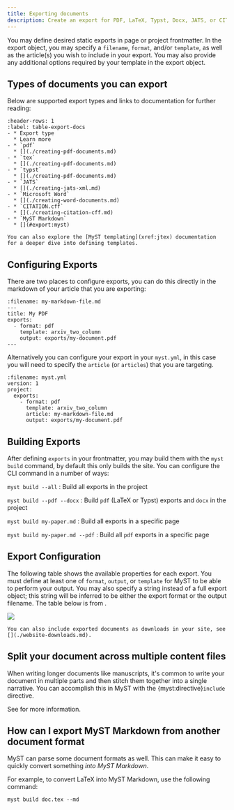 ```yaml
---
title: Exporting documents
description: Create an export for PDF, LaTeX, Typst, Docx, JATS, or CITATION.cff in your page or project frontmatter, and use `myst build` to build the export.
---
```


You may define desired static exports in page or project frontmatter. In the export object, you may specify a `filename`, `format`, and/or `template`, as well as the article(s) you wish to include in your export. You may also provide any additional options required by your template in the export object.

## Types of documents you can export

Below are supported export types and links to documentation for further reading:

```{list-table} Frontmatter Export Formats
:header-rows: 1
:label: table-export-docs
- * Export type
  * Learn more
- * `pdf`
  * [](./creating-pdf-documents.md)
- * `tex`
  * [](./creating-pdf-documents.md)
- * `typst`
  * [](./creating-pdf-documents.md)
- * `JATS`
  * [](./creating-jats-xml.md)
- * `Microsoft Word`
  * [](./creating-word-documents.md)
- * `CITATION.cff`
  * [](./creating-citation-cff.md)
- * `MyST Markdown`
  * [](#export:myst)
```

```{seealso} The MyST templating engine drives document exports
You can also explore the [MyST templating](xref:jtex) documentation for a deeper dive into defining templates.
```

## Configuring Exports

There are two places to configure exports, you can do this directly in the markdown of your article that you are exporting:

```{code-block} yaml
:filename: my-markdown-file.md
---
title: My PDF
exports:
  - format: pdf
    template: arxiv_two_column
    output: exports/my-document.pdf
---
```

Alternatively you can configure your export in your `myst.yml`, in this case you will need to specify the `article` (or `articles`) that you are targeting.

```{code-block} yaml
:filename: myst.yml
version: 1
project:
  exports:
    - format: pdf
      template: arxiv_two_column
      article: my-markdown-file.md
      output: exports/my-document.pdf
```

## Building Exports

After defining `exports` in your frontmatter, you may build them with the `myst build` command, by default this only builds the site.
You can configure the CLI command in a number of ways:

`myst build --all`
: Build all exports in the project

`myst build --pdf --docx`
: Build `pdf` (LaTeX or Typst) exports and `docx` in the project

`myst build my-paper.md`
: Build all exports in a specific page

`myst build my-paper.md --pdf`
: Build all `pdf` exports in a specific page

## Export Configuration

The following table shows the available properties for each export. You must define at least one of `format`, `output`, or `template` for MyST to be able to perform your output. You may also specify a string instead of a full export object; this string will be inferred to be either the export format or the output filename. The table below is from [](#frontmatter:exports).

![](#table-frontmatter-exports)

```{seealso} Exposing Exports as Downloads
You can also include exported documents as downloads in your site, see [](./website-downloads.md).
```

## Split your document across multiple content files

When writing longer documents like manuscripts, it's common to write your document in multiple parts and then stitch them together into a single narrative.
You can accomplish this in MyST with the {myst:directive}`include` directive.

See [](#docs:include) for more information.

## How can I export MyST Markdown from another document format

MyST can parse some document formats as well.
This can make it easy to quickly convert something _into MyST Markdown_.

For example, to convert LaTeX into MyST Markdown, use the following command:

```
myst build doc.tex --md
```
